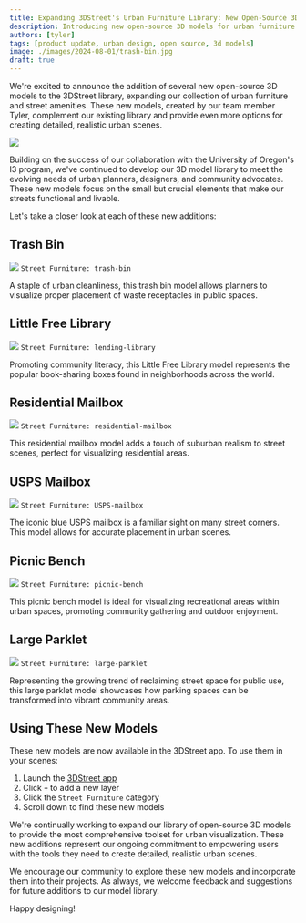 ```yaml
---
title: Expanding 3DStreet's Urban Furniture Library: New Open-Source 3D Models
description: Introducing new open-source 3D models for urban furniture and street amenities to enhance 3DStreet's visualization capabilities
authors: [tyler]
tags: [product update, urban design, open source, 3d models]
image: ./images/2024-08-01/trash-bin.jpg
draft: true
---
```


We're excited to announce the addition of several new open-source 3D models to the 3DStreet library, expanding our collection of urban furniture and street amenities. These new models, created by our team member Tyler, complement our existing library and provide even more options for creating detailed, realistic urban scenes.

![](./images/2024-08-01/trash-bin.jpg)

<!-- truncate -->

Building on the success of our collaboration with the University of Oregon's I3 program, we've continued to develop our 3D model library to meet the evolving needs of urban planners, designers, and community advocates. These new models focus on the small but crucial elements that make our streets functional and livable.

Let's take a closer look at each of these new additions:

## Trash Bin
![](./images/2024-08-01/trash-bin.jpg)
`Street Furniture: trash-bin`

A staple of urban cleanliness, this trash bin model allows planners to visualize proper placement of waste receptacles in public spaces.

## Little Free Library
![](./images/2024-08-01/lending-library.jpg)
`Street Furniture: lending-library`

Promoting community literacy, this Little Free Library model represents the popular book-sharing boxes found in neighborhoods across the world.

## Residential Mailbox
![](./images/2024-08-01/residential-mailbox.jpg)
`Street Furniture: residential-mailbox`

This residential mailbox model adds a touch of suburban realism to street scenes, perfect for visualizing residential areas.

## USPS Mailbox
![](./images/2024-08-01/USPS-mailbox.jpg)
`Street Furniture: USPS-mailbox`

The iconic blue USPS mailbox is a familiar sight on many street corners. This model allows for accurate placement in urban scenes.

## Picnic Bench
![](./images/2024-08-01/picnic-bench.jpg)
`Street Furniture: picnic-bench`

This picnic bench model is ideal for visualizing recreational areas within urban spaces, promoting community gathering and outdoor enjoyment.

## Large Parklet
![](./images/2024-08-01/large-parklet-seating.jpg)
`Street Furniture: large-parklet`

Representing the growing trend of reclaiming street space for public use, this large parklet model showcases how parking spaces can be transformed into vibrant community areas.

## Using These New Models

These new models are now available in the 3DStreet app. To use them in your scenes:

1. Launch the [3DStreet app](https://3dstreet.app/)
2. Click `+` to add a new layer
3. Click the `Street Furniture` category
4. Scroll down to find these new models

We're continually working to expand our library of open-source 3D models to provide the most comprehensive toolset for urban visualization. These new additions represent our ongoing commitment to empowering users with the tools they need to create detailed, realistic urban scenes.

We encourage our community to explore these new models and incorporate them into their projects. As always, we welcome feedback and suggestions for future additions to our model library.

Happy designing!